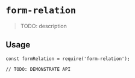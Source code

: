 # `form-relation`

> TODO: description

## Usage

```
const formRelation = require('form-relation');

// TODO: DEMONSTRATE API
```
